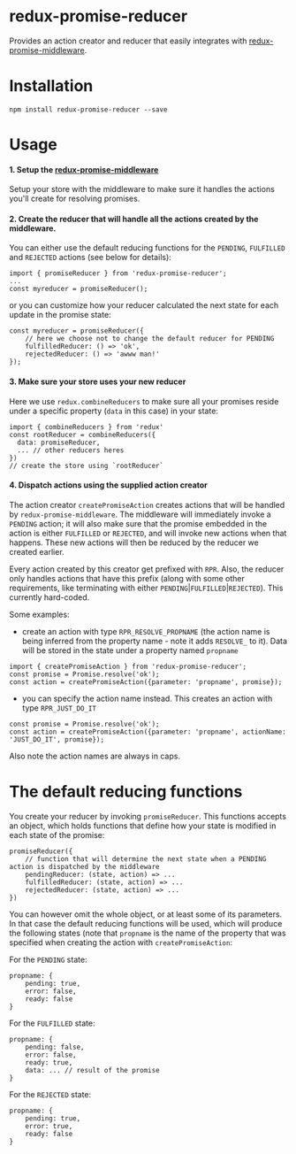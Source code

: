 # redux-promise-reducer
Provides an action creator and reducer that easily integrates with [redux-promise-middleware](https://github.com/pburtchaell/redux-promise-middleware).

# Installation

    npm install redux-promise-reducer --save

# Usage

#### 1. Setup the [redux-promise-middleware](https://github.com/pburtchaell/redux-promise-middleware)
Setup your store with the middleware to make sure it handles the actions you'll create for resolving promises.

#### 2. Create the reducer that will handle all the actions created by the middleware. 

You can either use the default reducing functions for the `PENDING`, `FULFILLED` and `REJECTED` actions (see below for details):
```
import { promiseReducer } from 'redux-promise-reducer';
...
const myreducer = promiseReducer();
```
or you can customize how your reducer calculated the next state for each update in the promise state:
```
const myreducer = promiseReducer({
    // here we choose not to change the default reducer for PENDING
    fulfilledReducer: () => 'ok', 
    rejectedReducer: () => 'awww man!'
});
```
#### 3. Make sure your store uses your new reducer

Here we use `redux.combineReducers` to make sure all your promises reside under a specific property (`data` in this case) in your state:
```
import { combineReducers } from 'redux'
const rootReducer = combineReducers({
  data: promiseReducer,
  ... // other reducers heres
})
// create the store using `rootReducer`
```
#### 4. Dispatch actions using the supplied action creator

The action creator `createPromiseAction` creates actions that will be handled by `redux-promise-middleware`. The middleware will immediately invoke a `PENDING` action; it will also make sure that the promise embedded in the action is either `FULFILLED` or `REJECTED`, and will invoke new actions when that happens. These new actions will then be reduced by the reducer we created earlier. 

Every action created by this creator get prefixed with `RPR`. Also, the reducer only handles actions that have this prefix (along with some other requirements, like terminating with either `PENDING`|`FULFILLED`|`REJECTED`). This currently hard-coded.

Some examples:

- create an action with type `RPR_RESOLVE_PROPNAME` (the action name is being inferred from the property name - note it adds `RESOLVE_` to it). Data will be stored in the state under a property named `propname`
```
import { createPromiseAction } from 'redux-promise-reducer';
const promise = Promise.resolve('ok');
const action = createPromiseAction({parameter: 'propname', promise});
```
- you can specify the action name instead. This creates an action with type `RPR_JUST_DO_IT`
```
const promise = Promise.resolve('ok');
const action = createPromiseAction({parameter: 'propname', actionName: 'JUST_DO_IT', promise});
```
Also note the action names are always in caps.

# The default reducing functions
You create your reducer by invoking `promiseReducer`. This functions accepts an object, which holds functions that define how your state is modified in each state of the promise:
```
promiseReducer({
    // function that will determine the next state when a PENDING action is dispatched by the middleware
    pendingReducer: (state, action) => ...  
    fulfilledReducer: (state, action) => ...  
    rejectedReducer: (state, action) => ...  
})
```
You can however omit the whole object, or at least some of its parameters. In that case the default reducing functions will be used, which will produce the following states (note that `propname` is the name of the property that was specified when creating the action with `createPromiseAction`:

For the `PENDING` state:
```
propname: {
    pending: true,
    error: false,
    ready: false
}
```

For the `FULFILLED` state:
```
propname: {
    pending: false,
    error: false,
    ready: true,
    data: ... // result of the promise
}
```

For the `REJECTED` state:
```
propname: {
    pending: true,
    error: true,
    ready: false
}
```
